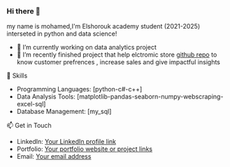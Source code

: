 ### Hi there 👋
my name is mohamed,I'm Elshorouk academy student (2021-2025) interseted in python and data science!
- 🔭 I’m currently working on data analytics project 
- 🌱 I’m recently finished project that help elctromic store [github repo](https://github.com/MOdiaa2003/sales_analysis) to know customer prefrences , increase sales and give impactful insights

🌱 Skills
- Programming Languages: [python-c#-c++]
- Data Analysis Tools: [matplotlib-pandas-seaborn-numpy-webscraping-excel-sql]
- Database Management: [my_sql]

 📫 Get in Touch
- LinkedIn: [Your LinkedIn profile link](https://www.linkedin.com/in/mohamed-diaa-710085303/)
- Portfolio: [Your portfolio website or project links](https://mdiaa44359.wixsite.com/my-site-2)
- Email: [Your email address](mdiaa44359@gmail.com)


<!--
**MOdiaa2003/MOdiaa2003** is a ✨ _special_ ✨ repository because its `README.md` (this file) appears on your GitHub profile.

Here are some ideas to get you started:

- 🔭 I’m currently working on ...
- 🌱 I’m currently learning ...
- 👯 I’m looking to collaborate on ...
- 🤔 I’m looking for help with ...
- 💬 Ask me about ...
- 📫 How to reach me: ...
- 😄 Pronouns: ...
- ⚡ Fun fact: ...
-->
